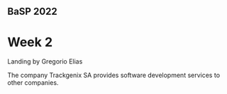 ## BaSP 2022
# Week 2
Landing by Gregorio Elias

The company Trackgenix SA provides software development services to other companies.